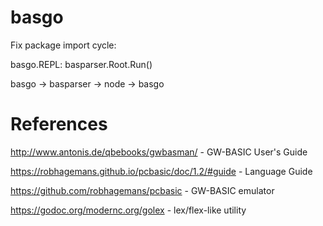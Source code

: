 # basgo

Fix package import cycle:

basgo.REPL: basparser.Root.Run()

basgo -> basparser -> node -> basgo

# References

http://www.antonis.de/qbebooks/gwbasman/ - GW-BASIC User's Guide

https://robhagemans.github.io/pcbasic/doc/1.2/#guide - Language Guide

https://github.com/robhagemans/pcbasic - GW-BASIC emulator

https://godoc.org/modernc.org/golex - lex/flex-like utility
